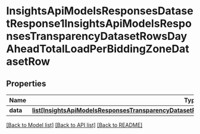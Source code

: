 # InsightsApiModelsResponsesDatasetResponse1InsightsApiModelsResponsesTransparencyDatasetRowsDayAheadTotalLoadPerBiddingZoneDatasetRow

## Properties
Name | Type | Description | Notes
------------ | ------------- | ------------- | -------------
**data** | [**list[InsightsApiModelsResponsesTransparencyDatasetRowsDayAheadTotalLoadPerBiddingZoneDatasetRow]**](InsightsApiModelsResponsesTransparencyDatasetRowsDayAheadTotalLoadPerBiddingZoneDatasetRow.md) |  | [optional] 

[[Back to Model list]](../README.md#documentation-for-models) [[Back to API list]](../README.md#documentation-for-api-endpoints) [[Back to README]](../README.md)

